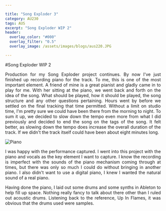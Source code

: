```yaml
---

title: "Song Exploder 3"
category: AU230
tags: AUS
excerpt: "Song Exploder WIP 2"
header:
  overlay_color: "#000"
  overlay_filter: "0.5"
  overlay_image: /assets/images/blogs/aus220.JPG

---
```

<style>
body {
text-align: justify}
</style>

#Song Exploder WIP 2

Production for my Song Exploder project continues. By now I've just finished up recording piano for the track. To me, this is one of the most important element. A friend of mine is a great pianist and gladly came in to play for me. With her sitting at the piano, we went back and forth on the idea of the song. What should be played, how it should be played, the song structure and any other questions pertaining. Hours went by before we settled on the final tracking that time permitted. Without a limit on studio time, I'm pretty sure we could have been there from the morning to night. To sum it up, we decided to slow down the tempo even more from what I did previously and decided to end the song on the tags of the song. It felt better, as slowing down the tempo does increase the overall duration of the track. If we didn't the track itself could have been about eight minutes long. 

![Piano](/assets/images/blogs/AUS230/blog3/SIY_Piano.jpg)

I was happy with the performance captured. I went into this project with the piano and vocals as the key element I want to capture. I know the recording is imperfect with the sounds of the piano mechanism coming through at times, but there was only so much I could do without bringing in another piano. I also didn't want to use a digital piano, I knew I wanted the natural sound of a real piano. 

Having done the piano, I laid out some drums and some synths in Ableton to help fill up space. Nothing really fancy to talk about there other than I ruled out acoustic drums. Listening back to the reference, Up In Flames, it was obvious that the drums used were samples. 





